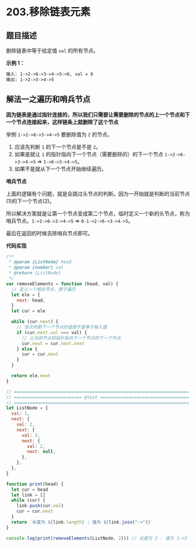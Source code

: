 # 203.移除链表元素

## 题目描述

删除链表中等于给定值 `val` 的所有节点。

**示例 1：**

```md
输入: 1->2->6->3->4->5->6, val = 6
输出: 1->2->3->4->5
```

## 解法一之遍历和哨兵节点

**因为链表是通过指针连接的，所以我们只需要让需要删除的节点的上一个节点和下一个节点连接起来，这样链条上就删除了这个节点**

举例 `1->2->6->3->4->5` 要删除值为 `2` 的节点。

1. 应该先判断 `1` 的下一个节点是不是 `2`。
2. 如果是就让 `1` 的指针指向下一个节点（需要删除的）的下一个节点 `1->2->6->3->4->5` => `1->6->3->4->5`。
3. 如果不是就从下一个节点开始继续遍历。

**哨兵节点**

上面的逻辑有个问题，就是会跳过头节点的判断。因为一开始就是判断的当前节点(1)的下一个节点(2)。

所以解决方案就是让第一个节点变成第二个节点，临时定义一个新的头节点，称为哨兵节点。`1->2->6->3->4->5` => `0-1->2->6->3->4->5`。

最后在返回的时候去除哨兵节点即可。

**代码实现**

```js
/**
 * @param {ListNode} head
 * @param {number} val
 * @return {ListNode}
 */
var removeElements = function (head, val) {
  // 定义一个哨兵节点，便于遍历
  let ele = {
    next: head,
  }
  let cur = ele

  while (cur.next) {
    // 依次判断下一个节点的值是不是等于输入值
    if (cur.next.val === val) {
      // 让当前节点的指针指向下一个节点的下一个节点
      cur.next = cur.next.next
    } else {
      cur = cur.next
    }
  }

  return ele.next
}

// ===================================================================
// ========================== @test ==================================
// ===================================================================
let ListNode = {
  val: 1,
  next: {
    val: 2,
    next: {
      val: 3,
      next: {
        val: 2,
        next: null,
      },
    },
  },
}

function print(head) {
  let cur = head
  let link = []
  while (cur) {
    link.push(cur.val)
    cur = cur.next
  }
  return `长度为 ${link.length} : 值为 ${link.join("->")}`
}

console.log(print(removeElements(ListNode, 2))) // 长度为 2 : 值为 1->3
```
